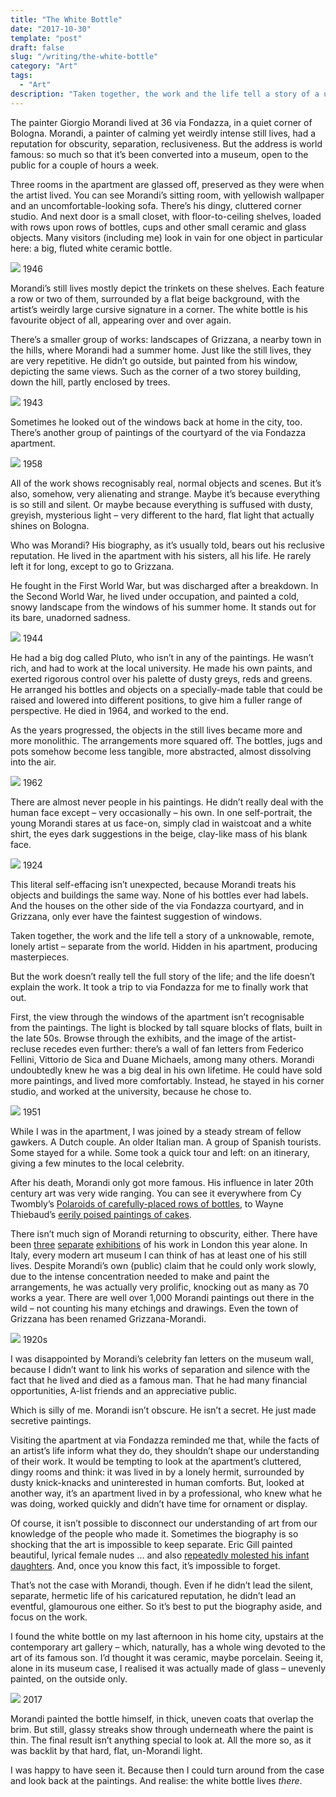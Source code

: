 ```yaml
---
title: "The White Bottle"
date: "2017-10-30"
template: "post"
draft: false
slug: "/writing/the-white-bottle"
category: "Art"
tags:
  - "Art"
description: "Taken together, the work and the life tell a story of a unknowable, remote, lonely artist – separate from the world. Hidden in his apartment, producing masterpieces. But the work doesn’t really tell the full story of the life; and the life doesn’t explain the work."
---
```


The painter Giorgio Morandi lived at 36 via Fondazza, in a quiet corner of Bologna. Morandi, a painter of calming yet weirdly intense still lives, had a reputation for obscurity, separation, reclusiveness. But the address is world famous: so much so that it’s been converted into a museum, open to the public for a couple of hours a week.

Three rooms in the apartment are glassed off, preserved as they were when the artist lived. You can see Morandi’s sitting room, with yellowish wallpaper and an uncomfortable-looking sofa. There’s his dingy, cluttered corner studio. And next door is a small closet, with floor-to-ceiling shelves, loaded with rows upon rows of bottles, cups and other small ceramic and glass objects. Many visitors (including me) look in vain for one object in particular here: a big, fluted white ceramic bottle.

![](/media/the-white-bottle-1.png)
1946

Morandi’s still lives mostly depict the trinkets on these shelves. Each feature a row or two of them, surrounded by a flat beige background, with the artist’s weirdly large cursive signature in a corner. The white bottle is his favourite object of all, appearing over and over again.

There’s a smaller group of works: landscapes of Grizzana, a nearby town in the hills, where Morandi had a summer home. Just like the still lives, they are very repetitive. He didn’t go outside, but painted from his window, depicting the same views. Such as the corner of a two storey building, down the hill, partly enclosed by trees.

![](/media/the-white-bottle-2.png)
1943

Sometimes he looked out of the windows back at home in the city, too. There’s another group of paintings of the courtyard of the via Fondazza apartment.

![](/media/the-white-bottle-3.png)
1958

All of the work shows recognisably real, normal objects and scenes. But it’s also, somehow, very alienating and strange. Maybe it’s because everything is so still and silent. Or maybe because everything is suffused with dusty, greyish, mysterious light – very different to the hard, flat light that actually shines on Bologna.

Who was Morandi? His biography, as it’s usually told, bears out his reclusive reputation. He lived in the apartment with his sisters, all his life. He rarely left it for long, except to go to Grizzana.

He fought in the First World War, but was discharged after a breakdown. In the Second World War, he lived under occupation, and painted a cold, snowy landscape from the windows of his summer home. It stands out for its bare, unadorned sadness.

![](/media/the-white-bottle-4.png)
1944

He had a big dog called Pluto, who isn’t in any of the paintings. He wasn’t rich, and had to work at the local university. He made his own paints, and exerted rigorous control over his palette of dusty greys, reds and greens. He arranged his bottles and objects on a specially-made table that could be raised and lowered into different positions, to give him a fuller range of perspective. He died in 1964, and worked to the end.

As the years progressed, the objects in the still lives became more and more monolithic. The arrangements more squared off. The bottles, jugs and pots somehow become less tangible, more abstracted, almost dissolving into the air.

![](/media/the-white-bottle-5.png)
1962

There are almost never people in his paintings. He didn’t really deal with the human face except – very occasionally – his own. In one self-portrait, the young Morandi stares at us face-on, simply clad in waistcoat and a white shirt, the eyes dark suggestions in the beige, clay-like mass of his blank face.

![](/media/the-white-bottle-6.png)
1924

This literal self-effacing isn’t unexpected, because Morandi treats his objects and buildings the same way. None of his bottles ever had labels. And the houses on the other side of the via Fondazza courtyard, and in Grizzana, only ever have the faintest suggestion of windows.

Taken together, the work and the life tell a story of a unknowable, remote, lonely artist – separate from the world. Hidden in his apartment, producing masterpieces.

But the work doesn’t really tell the full story of the life; and the life doesn’t explain the work. It took a trip to via Fondazza for me to finally work that out.

First, the view through the windows of the apartment isn’t recognisable from the paintings. The light is blocked by tall square blocks of flats, built in the late 50s. Browse through the exhibits, and the image of the artist-recluse recedes even further: there’s a wall of fan letters from Federico Fellini, Vittorio de Sica and Duane Michaels, among many others. Morandi undoubtedly knew he was a big deal in his own lifetime. He could have sold more paintings, and lived more comfortably. Instead, he stayed in his corner studio, and worked at the university, because he chose to.

![](/media/the-white-bottle-7.png)
1951

While I was in the apartment, I was joined by a steady stream of fellow gawkers. A Dutch couple. An older Italian man. A group of Spanish tourists. Some stayed for a while. Some took a quick tour and left: on an itinerary, giving a few minutes to the local celebrity.

After his death, Morandi only got more famous. His influence in later 20th century art was very wide ranging. You can see it everywhere from Cy Twombly’s [Polaroids of carefully-placed rows of bottles](http://www.anothermag.com/art-photography/8714/cy-twomblys-celestial-photographs), to Wayne Thiebaud’s [eerily poised paintings of cakes](https://www.smithsonianmag.com/arts-culture/wayne-thiebaud-is-not-a-pop-artist-57060/).

There isn’t much sign of Morandi returning to obscurity, either. There have been [three](http://www.sprovieri.com/london/giorgio-morandi-cabrita-reis/) [separate](http://www.robilantvoena.com/exhibitions/153) [exhibitions](https://www.repettogallery.com/artist/giorgio-morandi/) of his work in London this year alone. In Italy, every modern art museum I can think of has at least one of his still lives. Despite Morandi’s own (public) claim that he could only work slowly, due to the intense concentration needed to make and paint the arrangements, he was actually very prolific, knocking out as many as 70 works a year. There are well over 1,000 Morandi paintings out there in the wild – not counting his many etchings and drawings. Even the town of Grizzana has been renamed Grizzana-Morandi.

![](/media/the-white-bottle-8.png)
1920s

I was disappointed by Morandi’s celebrity fan letters on the museum wall, because I didn’t want to link his works of separation and silence with the fact that he lived and died as a famous man. That he had many financial opportunities, A-list friends and an appreciative public.

Which is silly of me. Morandi isn’t obscure. He isn’t a secret. He just made secretive paintings.

Visiting the apartment at via Fondazza reminded me that, while the facts of an artist’s life inform what they do, they shouldn’t shape our understanding of their work. It would be tempting to look at the apartment’s cluttered, dingy rooms and think: it was lived in by a lonely hermit, surrounded by dusty knick-knacks and uninterested in human comforts. But, looked at another way, it’s an apartment lived in by a professional, who knew what he was doing, worked quickly and didn’t have time for ornament or display.

Of course, it isn’t possible to disconnect our understanding of art from our knowledge of the people who made it. Sometimes the biography is so shocking that the art is impossible to keep separate. Eric Gill painted beautiful, lyrical female nudes … and also [repeatedly molested his infant daughters](https://www.theguardian.com/artanddesign/2017/apr/09/eric-gill-the-body-ditchling-exhibition-rachel-cooke). And, once you know this fact, it’s impossible to forget.

That’s not the case with Morandi, though. Even if he didn’t lead the silent, separate, hermetic life of his caricatured reputation, he didn’t lead an eventful, glamourous one either. So it’s best to put the biography aside, and focus on the work.

I found the white bottle on my last afternoon in his home city, upstairs at the contemporary art gallery – which, naturally, has a whole wing devoted to the art of its famous son. I’d thought it was ceramic, maybe porcelain. Seeing it, alone in its museum case, I realised it was actually made of glass – unevenly painted, on the outside only.

![](/media/the-white-bottle-9.png)
2017

Morandi painted the bottle himself, in thick, uneven coats that overlap the brim. But still, glassy streaks show through underneath where the paint is thin. The final result isn’t anything special to look at. All the more so, as it was backlit by that hard, flat, un-Morandi light.

I was happy to have seen it. Because then I could turn around from the case and look back at the paintings. And realise: the white bottle lives *there*.
